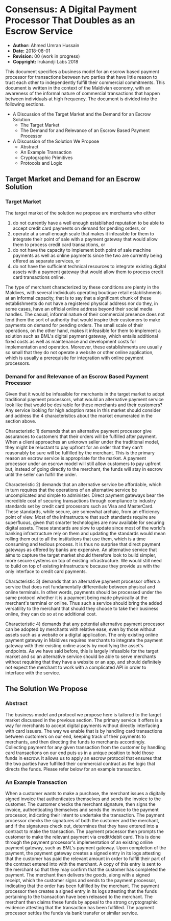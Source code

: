 # Consensus: A Digital Payment Processor That Doubles as an Escrow Service

* **Author:** Ahmed Umran Hussain
* **Date:** 2018-08-01
* **Revision:** 00 (work in progress)
* **Copyright:** Irukandji Labs 2018

This document specifies a business model for an escrow based payment processor for transactions between two parties that have little reason to trust each other to independently fulfill their commercial commitments. This document is written in the context of the Maldivian economy, with an awareness of the informal nature of commercial transactions that happen between individuals at high frequency. The document is divided into the following sections.

- A Discussion of the Target Market and the Demand for an Escrow Solution
  - The Target Market
  - The Demand for and Relevance of an Escrow Based Payment Processor
- A Discussion of the Solution We Propose
  - Abstract
  - An Example Transaction
  - Cryptographic Primitives
  - Protocols and Logic

## Target Market and Demand for an Escrow Solution
### Target Market
The target market of the solution we propose are merchants who either

1) do not currently have a well enough established reputation to be able to accept credit card payments on demand for pending orders, or
2) operate at a small enough scale that makes it infeasible for them to integrate their point of sale with a payment gateway that would allow them to process credit card transactions, or
3) do not have the capacity to implement both point of sale machine payments as well as online payments since the two are currently being offered as separate services, or
4) do not have the sufficient technical resources to integrate existing digital assets with a payment gateway that would allow them to process credit card transactions online.

The type of merchant characterized by these conditions are plenty in the Maldives, with several individuals operating boutique retail establishments at an informal capacity, that is to say that a significant chunk of these establishments do not have a registered physical address nor do they, in some cases, have an official online address beyond their social media handles. The casual, informal nature of their commercial presence does not lend them the sort of authority that would inspire their customers to make payments on demand for pending orders. The small scale of their operations, on the other hand, makes it infeasible for them to implement a solution such as BML's digital payment gateway, which entails additional fixed costs as well as maintenance and development costs for implementation and operation. Moreover, these establishments are usually so small that they do not operate a website or other online application, which is usually a prerequisite for integration with online payment processors.

### Demand for and Relevance of an Escrow Based Payment Processor
Given that it would be infeasible for merchants in the target market to adopt traditional payment processors, what would an alternative payment service look like that would be desirable for these merchants and their customers? Any service looking for high adoption rates in this market should consider and address the 4 characteristics about the market enumerated in the section above.

Characteristic 1) demands that an alternative payment processor give assurances to customers that their orders will be fulfilled after payment. When a client approaches an unknown seller under the traditional model, they might be reluctant to pay upfront for an order that they can't reasonably be sure will be fulfilled by the merchant. This is the primary reason an escrow service is appropriate for the market. A payment processor under an escrow model will still allow customers to pay upfront but, instead of going directly to the merchant, the funds will stay in escrow until the seller can fulfill the order.

Characteristic 2) demands that an alternative service be affordable, which in turn requires that the operations of an alternative service be uncomplicated and simple to administer. Direct payment gateways bear the incredible cost of securing transactions through compliance to industry standards set by credit card processors such as Visa and MasterCard. These standards, while secure, are somewhat archaic, from an efficiency point of view. Most of the infrastructure that such standards require are superfluous, given that smarter technologies are now available for securing digital assets. These standards are slow to update since most of the world's banking infrastructure rely on them and updating the standards would mean rolling them out to all the institutions that use them, which is a time consuming and tedious process. It is thus no surprise that direct payment gateways as offered by banks are expensive. An alternative service that aims to capture the target market should therefore look to build simpler, more secure systems on top of existing infrastructure. We would still need to build on top of existing infrastructure because they provide us with the only interface to credit card payments.

Characteristic 3) demands that an alternative payment processor offers a service that does not fundamentally differentiate between physical and online terminals. In other words, payments should be processed under the same protocol whether it is a payment being made physically at the merchant's terminal or online. Thus such a service should bring the added versatility to the merchant that should they choose to take their business online, they can do so at no additional cost.

Characteristic 4) demands that any potential alternative payment processor can be adopted by merchants with relative ease, even by those without assets such as a website or a digital application. The only existing online payment gateway in Maldives requires merchants to integrate the payment gateway with their existing online assets by modifying the asset's endpoints. As we have said before, this is largely infeasible for the target market and so an alternative service should be able to serve merchants without requiring that they have a website or an app, and should definitely not expect the merchant to work with a complicated API in order to interface with the service.

## The Solution We Propose
### Abstract
The business model and protocol we propose here is tailored to the target market discussed in the previous section. The primary service it offers is a way for merchants to accept digital payments without directly interfacing with card issuers. The way we enable that is by handling card transactions between customers on our end, keeping track of their payments to merchants, and then directing the funds to merchants accordingly. Collecting payment for any given transaction from the customer by handling card transactions on our end puts us in a unique position to hold those funds in escrow. It allows us to apply an escrow protocol that ensures that the two parties have fulfilled their commercial contract as the logic that directs the funds. Please refer below for an example transaction.

### An Example Transaction
When a customer wants to make a purchase, the merchant issues a digitally signed invoice that authenticates themselves and sends the invoice to the customer. The customer checks the merchant signature, then signs the invoice, authenticating themselves and sends the invoice to the payment processor, indicating their intent to undertake the transaction. The payment processor checks the signatures of both the customer and the merchant, and if the signatures check out, determines that they have entered into a contract to make the transaction. The payment processor then prompts the customer to make the relevant payment via credit/debit card. This is done through the payment processor's implementation of an existing online payment gateway, such as BML's payment gateway. Upon completion of the payment, the payment gateway creates a signed entry in its logs attesting that the customer has paid the relevant amount in order to fulfill their part of the contract entered into with the merchant. A copy of this entry is sent to the merchant so that they may confirm that the customer has completed the payment. The merchant then delivers the goods, along with a signed receipt, which the customer signs and sends to the payment processor, indicating that the order has been fulfilled by the merchant. The payment processor then creates a signed entry in its logs attesting that the funds pertaining to the transaction have been released to the merchant. The merchant then claims these funds by appeal to the strong cryptographic evidence attesting that the transaction has been fulfilled. The payment processor settles the funds via bank transfer or similar service.
